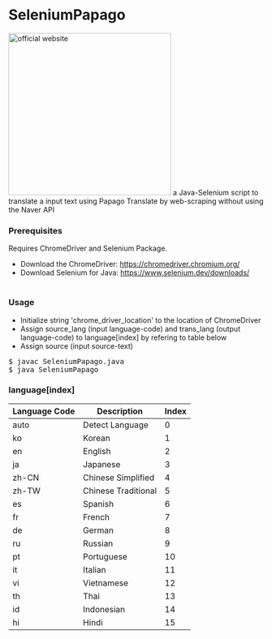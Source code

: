# SeleniumPapago
<img src="https://camo.githubusercontent.com/bfa4382ee7e27108a0ca2cb7990c32bdbbf650faa43140f9e9ba62101cf74c96/68747470733a2f2f70617061676f2e6e617665722e636f6d2f37396130326635373965343361343232663765633235616563343466343563662e737667" alt="official website" width="320" data-canonical-src="https://papago.naver.com/79a02f579e43a422f7ec25aec44f45cf.svg" style="max-width:100%;">
a Java-Selenium script to translate a input text using Papago Translate by web-scraping without using the Naver API<br>



### Prerequisites
Requires ChromeDriver and Selenium Package.<br>
- Download the ChromeDriver: https://chromedriver.chromium.org/<br>
- Download Selenium for Java: https://www.selenium.dev/downloads/<br><br>


### Usage
- Initialize string 'chrome_driver_location' to the location of ChromeDriver
- Assign source_lang (input language-code) and trans_lang (output language-code) to language[index] by refering to table below
- Assign source (input source-text)
<pre>
$ javac SeleniumPapago.java
$ java SeleniumPapago
</pre>


### language[index]
|Language Code|	Description|	Index|
|----|----|----|
|auto| Detect Language|	0|
|ko|	Korean|	1|
|en|	English|	2|
|ja|	Japanese|	3|
|zh-CN|	Chinese Simplified|	4|
|zh-TW|	Chinese Traditional|	5|
|es|	Spanish|	6|
|fr|	French|	7|
|de|	German|	8|
|ru|	Russian|	9|
|pt|	Portuguese|	10|
|it|	Italian|	11|
|vi|	Vietnamese|	12|
|th|	Thai|	13|
|id|	Indonesian|	14|
|hi|	Hindi|	15|
